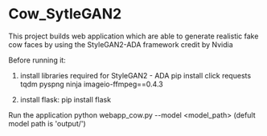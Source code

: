 # Cow_SytleGAN2
This project builds web application which are able to generate realistic fake cow faces by using the StyleGAN2-ADA framework credit by Nvidia

Before running it:
1. install libraries required for StyleGAN2 - ADA 
    pip install click requests tqdm pyspng ninja imageio-ffmpeg==0.4.3
    
2. install flask:
    pip install flask

Run the application
   python  webapp_cow.py  --model <model_path>   (defult model path is 'output/')
